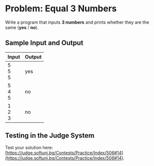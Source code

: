 # Problem: Equal 3 Numbers

Write a program that inputs **3 numbers** and prints whether they are the same (**yes** / **no**).

## Sample Input and Output

| Input | Output |
| --- | ---- |
| 5<br>5<br>5 | yes |
| 5<br>4<br>5 | no |
| 1<br>2<br>3 | no |

## Testing in the Judge System

Test your solution here: [https://judge.softuni.bg/Contests/Practice/Index/506#14](https://judge.softuni.bg/Contests/Practice/Index/506#14).

